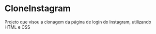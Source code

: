 # CloneInstagram
Projeto que visou a clonagem da página de login do Instagram, utilizando HTML e CSS
